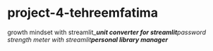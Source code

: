 # project-4-tehreemfatima
growth mindset with streamlit_***unit converter for streamlit***_password strength meter with streamlit_***personal library manager***

